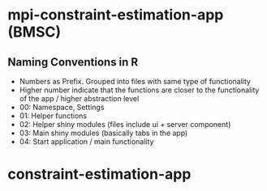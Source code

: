 # mpi-constraint-estimation-app (BMSC)

## Naming Conventions in R

- Numbers as Prefix. Grouped into files with same type of functionality
- Higher number indicate that the functions are closer to the functionality of the app / higher abstraction level
- 00: Namespace, Settings
- 01: Helper functions
- 02: Helper shiny modules (files include ui + server component)
- 03: Main shiny modules (basically tabs in the app)
- 04: Start application / main functionality
# constraint-estimation-app
